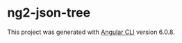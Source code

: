 # ng2-json-tree

This project was generated with [Angular CLI](https://github.com/angular/angular-cli) version 6.0.8.
